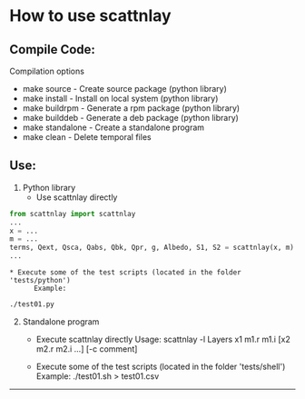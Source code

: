 How to use scattnlay
====================

Compile Code:
-------------

Compilation options

 - make source - Create source package (python library)
 - make install - Install on local system (python library)
 - make buildrpm - Generate a rpm package (python library)
 - make builddeb - Generate a deb package (python library)
 - make standalone - Create a standalone program
 - make clean - Delete temporal files

Use:
----

1. Python library
    * Use scattnlay directly
```python
from scattnlay import scattnlay
...
x = ...
m = ...
terms, Qext, Qsca, Qabs, Qbk, Qpr, g, Albedo, S1, S2 = scattnlay(x, m)
...
```
    * Execute some of the test scripts (located in the folder 'tests/python')
          Example:
```bash
./test01.py
```

2. Standalone program
      * Execute scattnlay directly
          Usage: scattnlay -l Layers x1 m1.r m1.i [x2 m2.r m2.i ...] [-c comment]

      * Execute some of the test scripts (located in the folder 'tests/shell')
          Example:  ./test01.sh > test01.csv

*******************************************************************************

